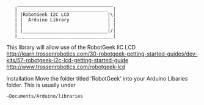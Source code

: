         ___________________________________
       |  _______________________________  |
       | |RobotGeek I2C LCD              |\|
       | |  Arduino Library              | |
       | |                               | |
       | |_______________________________|/|
       |___________________________________|
 
   This library will allow use of the RobotGeek IIC LCD
    http://learn.trossenrobotics.com/30-robotgeek-getting-started-guides/dev-kits/57-robotgeek-i2c-lcd-getting-started-guide
    http://www.trossenrobotics.com/robotgeek-lcd
      
 
 
Installation
	Move the folder titled 'RobotGeek' into your Arduino Libaries folder. This is usually under
	
	~Documents/Arduino/libraries
	
